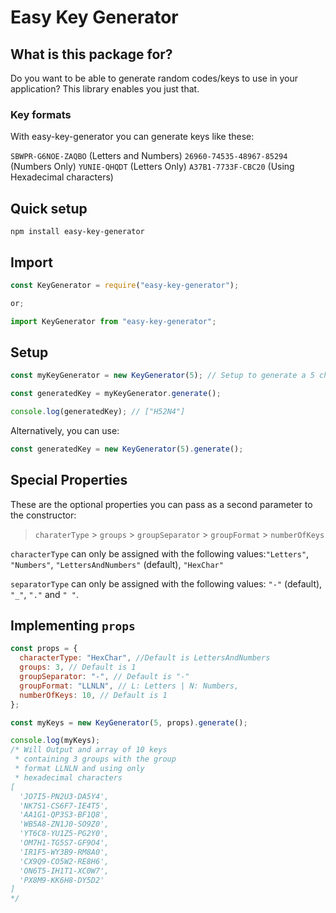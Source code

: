# Easy Key Generator

## What is this package for?

Do you want to be able to generate random codes/keys to use in your application?
This library enables you just that.

### Key formats

With easy-key-generator you can generate keys like these:

`SBWPR-G6NOE-ZAQBO` (Letters and Numbers)
`26960-74535-48967-85294` (Numbers Only)
`YUNIE-QHQDT` (Letters Only)
`A37B1-7733F-CBC20` (Using Hexadecimal characters)

## Quick setup

```
npm install easy-key-generator
```

## Import

```js
const KeyGenerator = require("easy-key-generator");

or;

import KeyGenerator from "easy-key-generator";
```

## Setup

```js
const myKeyGenerator = new KeyGenerator(5); // Setup to generate a 5 character key

const generatedKey = myKeyGenerator.generate();

console.log(generatedKey); // ["H52N4"]
```

Alternatively, you can use:

```js
const generatedKey = new KeyGenerator(5).generate();
```

## Special Properties

These are the optional properties you can pass as a second parameter to the constructor:

> `charaterType` > `groups` > `groupSeparator` > `groupFormat` > `numberOfKeys`

`characterType` can only be assigned with the following values:`"Letters"`, `"Numbers"`, `"LettersAndNumbers"` (default), `"HexChar"`

`separatorType` can only be assigned with the following values: `"-"` (default), `"_"`, `"."` and `" "`.

## Implementing `props`

```js
const props = {
  characterType: "HexChar", //Default is LettersAndNumbers
  groups: 3, // Default is 1
  groupSeparator: "-", // Default is "-"
  groupFormat: "LLNLN", // L: Letters | N: Numbers,
  numberOfKeys: 10, // Default is 1
};

const myKeys = new KeyGenerator(5, props).generate();

console.log(myKeys);
/* Will Output and array of 10 keys
 * containing 3 groups with the group
 * format LLNLN and using only
 * hexadecimal characters
[
  'JO7I5-PN2U3-DA5Y4',
  'NK7S1-CS6F7-IE4T5',
  'AA1G1-QP3S3-BF1Q8',
  'WB5A8-ZN1J0-SO9Z0',
  'YT6C8-YU1Z5-PG2Y0',
  'OM7H1-TG5S7-GF9O4',
  'IR1F5-WY3B9-RM8A0',
  'CX9Q9-CO5W2-RE8H6',
  'ON6T5-IH1T1-XC0W7',
  'PX8M9-KK6H8-DY5D2'
]
*/
```
